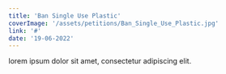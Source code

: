 ```yaml
---
title: 'Ban Single Use Plastic'
coverImage: '/assets/petitions/Ban_Single_Use_Plastic.jpg'
link: '#'
date: '19-06-2022'
---
```


lorem ipsum dolor sit amet, consectetur adipiscing elit.

